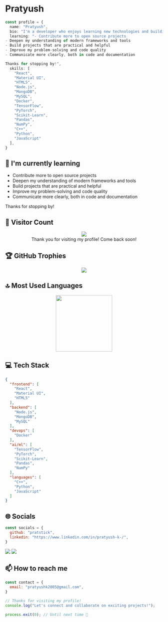 # Pratyush

```typescript
const profile = {
  name: "Pratyush",
  bio: "I'm a developer who enjoys learning new technologies and building useful things. Always exploring, always improving.",
  learning: "- Contribute more to open source projects
- Deepen my understanding of modern frameworks and tools
- Build projects that are practical and helpful
- Improve my problem-solving and code quality
- Communicate more clearly, both in code and documentation

Thanks for stopping by!",
  skills: [
    "React",
    "Material UI",
    "HTML5",
    "Node.js",
    "MongoDB",
    "MySQL",
    "Docker",
    "TensorFlow",
    "PyTorch",
    "Scikit-Learn",
    "Pandas",
    "NumPy",
    "C++",
    "Python",
    "JavaScript"
  ],
}
```

## 🌱 I'm currently learning

- Contribute more to open source projects
- Deepen my understanding of modern frameworks and tools
- Build projects that are practical and helpful
- Improve my problem-solving and code quality
- Communicate more clearly, both in code and documentation

Thanks for stopping by!

## 👀 Visitor Count

<!-- ⚠️ Important: Replace 'pratstick' with your actual GitHub username in the URL below -->
<p align="center">
  <img src="https://profile-counter.glitch.me/pratstick/count.svg" />
  <br>Thank you for visiting my profile! Come back soon!
</p>

## 🏆 GitHub Trophies

<!-- ⚠️ Important: Replace 'pratstick' with your actual GitHub username in the URL below -->
<p align="center">
  <img src="https://github-profile-trophy.vercel.app/?username=pratstick&theme=onedark&column=7&margin-w=15&margin-h=15" />
</p>

## 🔝 Most Used Languages

<!-- ⚠️ Important: Replace 'pratstick' with your actual GitHub username in the URL below -->
<div align="center">
  <img height="180em" src="https://github-readme-stats.vercel.app/api/top-langs/?username=pratstick&layout=compact&langs_count=10&theme=dark"/>
</div>

## 💻 Tech Stack

```json
{
  "frontend": [
    "React",
    "Material UI",
    "HTML5"
  ],
  "backend": [
    "Node.js",
    "MongoDB",
    "MySQL"
  ],
  "devops": [
    "Docker"
  ],
  "ai/ml": [
    "TensorFlow",
    "PyTorch",
    "Scikit-Learn",
    "Pandas",
    "NumPy"
  ],
  "languages": [
    "C++",
    "Python",
    "JavaScript"
  ]
}
```

## 🌐 Socials

```javascript
const socials = {
  github: "pratstick",
  linkedin: "https://www.linkedin.com/in/pratyush-k-/",
}
```

<div>
<a href="https://github.com/pratstick"><img src="https://img.shields.io/badge/github-%23000000.svg?style=for-the-badge&logo=github&logoColor=white" /></a> <a href="https://www.linkedin.com/in/pratyush-k-/"><img src="https://img.shields.io/badge/linkedin-%23000000.svg?style=for-the-badge&logo=linkedin&logoColor=white" /></a> 
</div>

## 📫 How to reach me

```javascript
const contact = {
  email: "pratyushk2005@gmail.com",
}
```

```typescript
// Thanks for visiting my profile!
console.log("Let's connect and collaborate on exciting projects!");

process.exit(0); // Until next time 👋
```
